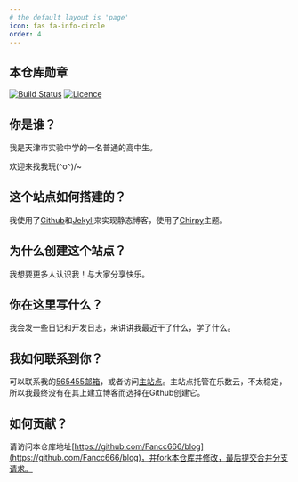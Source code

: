 ```yaml
---
# the default layout is 'page'
icon: fas fa-info-circle
order: 4
---
```


## 本仓库勋章
[![Build Status](https://img.shields.io/badge/Build-Jekyll-brightgreen)](https://jekyllrb.com/)
[![Licence](https://img.shields.io/badge/Licence-MIT-brightgreen)](https://github.com/Fancc666/blog/blob/main/LICENSE)

## 你是谁？

我是天津市实验中学的一名普通的高中生。

欢迎来找我玩\(^o^)/~

## 这个站点如何搭建的？

我使用了[Github](https://github.com/)和[Jekyll](https://jekyllrb.com/)来实现静态博客，使用了[Chirpy](https://github.com/cotes2020/jekyll-theme-chirpy)主题。

## 为什么创建这个站点？

我想要更多人认识我！与大家分享快乐。

## 你在这里写什么？

我会发一些日记和开发日志，来讲讲我最近干了什么，学了什么。

## 我如何联系到你？

可以联系我的[565455邮箱](mailto:fancc@565455.xyz)，或者访问[主站点](https://565455.xyz/)。主站点托管在乐数云，不太稳定，所以我最终没有在其上建立博客而选择在Github创建它。

## 如何贡献？

请访问本仓库地址[https://github.com/Fancc666/blog](https://github.com/Fancc666/blog)，并fork本仓库并修改，最后提交合并分支请求。
